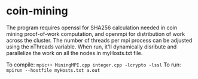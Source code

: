 # coin-mining
The program requires openssl for SHA256 calculation needed in coin mining proof-of-work computation, and openmpi for distribution of work across the cluster. The number of threads per mpi process can be adjusted using the nThreads variable. When run, it'll dynamically disribute and parallelize the work on all the nodes in myHosts.txt file.
 
To compile: `mpic++ MiningMPI.cpp integer.cpp -lcrypto -lssl`
To run: `mpirun --hostfile myHosts.txt a.out`
